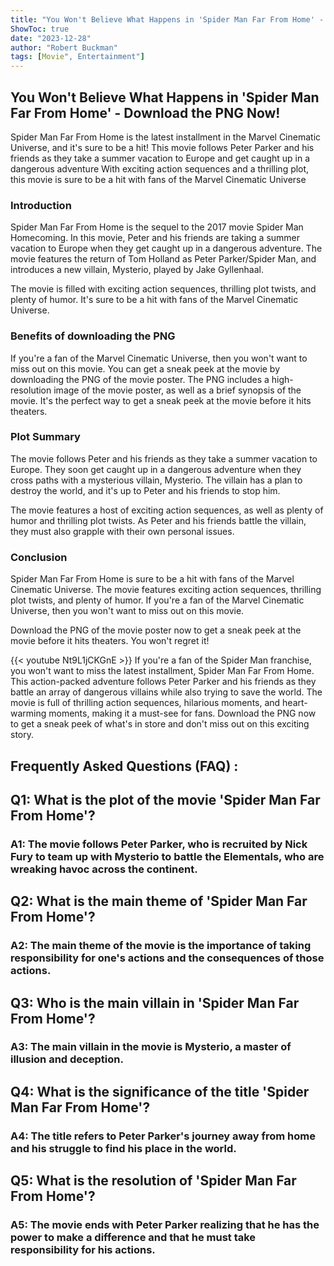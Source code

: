 ```yaml
---
title: "You Won't Believe What Happens in 'Spider Man Far From Home' - Download the PNG Now!"
ShowToc: true 
date: "2023-12-28"
author: "Robert Buckman" 
tags: [Movie", Entertainment"]
---
```

## You Won't Believe What Happens in 'Spider Man Far From Home' - Download the PNG Now! 

Spider Man Far From Home is the latest installment in the Marvel Cinematic Universe, and it's sure to be a hit! This movie follows Peter Parker and his friends as they take a summer vacation to Europe and get caught up in a dangerous adventure With exciting action sequences and a thrilling plot, this movie is sure to be a hit with fans of the Marvel Cinematic Universe 

### Introduction

Spider Man Far From Home is the sequel to the 2017 movie Spider Man Homecoming. In this movie, Peter and his friends are taking a summer vacation to Europe when they get caught up in a dangerous adventure. The movie features the return of Tom Holland as Peter Parker/Spider Man, and introduces a new villain, Mysterio, played by Jake Gyllenhaal. 

The movie is filled with exciting action sequences, thrilling plot twists, and plenty of humor. It's sure to be a hit with fans of the Marvel Cinematic Universe. 

### Benefits of downloading the PNG

If you're a fan of the Marvel Cinematic Universe, then you won't want to miss out on this movie. You can get a sneak peek at the movie by downloading the PNG of the movie poster. The PNG includes a high-resolution image of the movie poster, as well as a brief synopsis of the movie. It's the perfect way to get a sneak peek at the movie before it hits theaters. 

### Plot Summary

The movie follows Peter and his friends as they take a summer vacation to Europe. They soon get caught up in a dangerous adventure when they cross paths with a mysterious villain, Mysterio. The villain has a plan to destroy the world, and it's up to Peter and his friends to stop him. 

The movie features a host of exciting action sequences, as well as plenty of humor and thrilling plot twists. As Peter and his friends battle the villain, they must also grapple with their own personal issues. 

### Conclusion

Spider Man Far From Home is sure to be a hit with fans of the Marvel Cinematic Universe. The movie features exciting action sequences, thrilling plot twists, and plenty of humor. If you're a fan of the Marvel Cinematic Universe, then you won't want to miss out on this movie. 

Download the PNG of the movie poster now to get a sneak peek at the movie before it hits theaters. You won't regret it!

{{< youtube Nt9L1jCKGnE >}} 
If you're a fan of the Spider Man franchise, you won't want to miss the latest installment, Spider Man Far From Home. This action-packed adventure follows Peter Parker and his friends as they battle an array of dangerous villains while also trying to save the world. The movie is full of thrilling action sequences, hilarious moments, and heart-warming moments, making it a must-see for fans. Download the PNG now to get a sneak peek of what's in store and don't miss out on this exciting story.

## Frequently Asked Questions (FAQ) :
<h2>Q1: What is the plot of the movie 'Spider Man Far From Home'?</h2>

<h3>A1: The movie follows Peter Parker, who is recruited by Nick Fury to team up with Mysterio to battle the Elementals, who are wreaking havoc across the continent.</h3>

<h2>Q2: What is the main theme of 'Spider Man Far From Home'?</h2>

<h3>A2: The main theme of the movie is the importance of taking responsibility for one's actions and the consequences of those actions.</h3>

<h2>Q3: Who is the main villain in 'Spider Man Far From Home'?</h2>

<h3>A3: The main villain in the movie is Mysterio, a master of illusion and deception.</h3>

<h2>Q4: What is the significance of the title 'Spider Man Far From Home'?</h2>

<h3>A4: The title refers to Peter Parker's journey away from home and his struggle to find his place in the world.</h3>

<h2>Q5: What is the resolution of 'Spider Man Far From Home'?</h2>

<h3>A5: The movie ends with Peter Parker realizing that he has the power to make a difference and that he must take responsibility for his actions.</h3>



